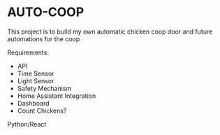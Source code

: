 # AUTO-COOP

This project is to build my own automatic chicken coop door and future automations for the coop

Requirements:
- API
- Time Sensor
- Light Sensor
- Safety Mechanism
- Home Assistant Integration
- Dashboard
- Count Chickens?

Python/React
